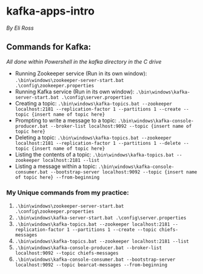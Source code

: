# kafka-apps-intro
*By Eli Ross*

## Commands for Kafka:
*All done within Powershell in the kafka directory in the C drive*
- Running Zookeeper service (Run in its own window): `.\bin\windows\zookeeper-server-start.bat .\config\zookeeper.properties`
- Running Kafka service (Run in its own window): `.\bin\windows\kafka-server-start.bat .\config\server.properties`
- Creating a topic: `.\bin\windows\kafka-topics.bat --zookeeper localhost:2181 --replication-factor 1 --partitions 1 --create --topic {insert name of topic here}`
- Prompting to write a message to a topic: `.\bin\windows\kafka-console-producer.bat --broker-list localhost:9092 --topic {insert name of topic here}`
- Deleting a topic: `.\bin\windows\kafka-topics.bat --zookeeper localhost:2181 --replication-factor 1 --partitions 1 --delete --topic {insert name of topic here}`
- Listing the contents of a topic: `.\bin\windows\kafka-topics.bat --zookeeper localhost:2181 --list`
- Listing a message within a topic: `.\bin\windows\kafka-console-consumer.bat --bootstrap-server localhost:9092 --topic {insert name of topic here} --from-beginning`

### My Unique commands from my practice:
1. `.\bin\windows\zookeeper-server-start.bat .\config\zookeeper.properties`
2. `.\bin\windows\kafka-server-start.bat .\config\server.properties`
3. `.\bin\windows\kafka-topics.bat --zookeeper localhost:2181 --replication-factor 1 --partitions 1 --create --topic chiefs-messages`
4. `.\bin\windows\kafka-topics.bat --zookeeper localhost:2181 --list`
5. `.\bin\windows\kafka-console-producer.bat --broker-list localhost:9092 --topic chiefs-messages`
6. `.\bin\windows\kafka-console-consumer.bat --bootstrap-server localhost:9092 --topic bearcat-messages --from-beginning`